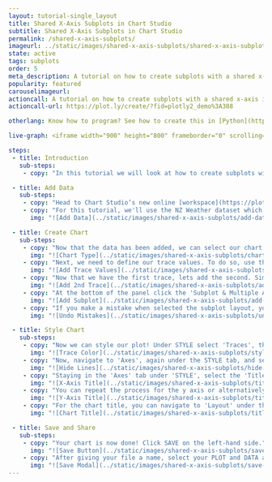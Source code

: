 ```yaml
---
layout: tutorial-single_layout
title: Shared X-Axis Subplots in Chart Studio
subtitle: Shared X-Axis Subplots in Chart Studio
permalink: /shared-x-axis-subplots/
imageurl: ../static/images/shared-x-axis-subplots/shared-x-axis-subplots.png
state: active
tags: subplots
order: 5
meta_description: A tutorial on how to create subplots with a shared x-axis in Chart Studio.
popularity: featured
carouselimageurl:
actioncall: A tutorial on how to create subplots with a shared x-axis in Chart Studio.
actioncall-url: https://plot.ly/create/?fid=plotly2_demo%3A388

otherlang: Know how to program? See how to create this in [Python](https://plot.ly/python/#subplots) or [R](https://plot.ly/r/#subplots).

live-graph: <iframe width="900" height="800" frameborder="0" scrolling="no" src="//plot.ly/~plotly2_demo/389.embed"></iframe>

steps:
 - title: Introduction
   sub-steps:
    - copy: "In this tutorial we will look at how to create subplots with a shared x-axis."

 - title: Add Data
   sub-steps:
    - copy: "Head to Chart Studio’s new online [workspace](https://plot.ly/create) and add your data. You have the option of typing directly in the grid, uploading your file, or entering a URL of an online dataset. Chart Studio accepts .xls, .xlsx, or .csv files. For more information on how to enter your data, see [this](http://help.plot.ly/add-data-to-the-plotly-grid/) tutorial."
    - copy: "For this tutorial, we'll use the NZ Weather dataset which can be found [here](https://raw.githubusercontent.com/plotly/datasets/master/nz_weather.csv). Simply, copy the URL from GitHub. Now, returning to the workspace select 'IMPORT' and then 'By URL'. Here, you just paste the URL from GitHub."
      img: "![Add Data](../static/images/shared-x-axis-subplots/add-data.png)"

 - title: Create Chart
   sub-steps:
    - copy: "Now that the data has been added, we can select our chart types. Here, we will use a single trace for each subplot. First, we will use the default chart type, 'Time Series'."
      img: "![Chart Type](../static/images/shared-x-axis-subplots/chart-type.png)"
    - copy: "Next, we need to define our trace values. To do so, use the dropdowns in the trace panel to select 'DATE' as the X value, 'Auckland' as the Y value, set 'Auckland' as the 'Hover Text'."
      img: "![Add Trace Values](../static/images/shared-x-axis-subplots/add-trace-values.png)"
    - copy: "Now that we have the first trace, lets add the second. Simply, click the blue '+ Trace' button and then use the dropdowns in the new trace panel to change the Y value and 'Hover Text' value to 'Dunedin'."
      img: "![Add 2nd Trace](../static/images/shared-x-axis-subplots/add-trace-values2.png)"
    - copy: "At the bottom of the panel click the 'Subplot & Multiple Axes' button where a selection of subplot arrangements ought to be presented. For this tutorial, select 'Stacked-Y-Axis' - also referred to as shared x-axis - and click 'Confirm'."
      img: "![Add Subplot](../static/images/shared-x-axis-subplots/add-subplot.png)"
    - copy: "If you make a mistake when selected the subplot layout, you can simply click 'UNDO', which is situated immediately below 'Confirm'."
      img: "![Undo Mistakes](../static/images/shared-x-axis-subplots/undo-button.png)"

 - title: Style Chart
   sub-steps:
    - copy: "Now we can style our plot! Under STYLE select 'Traces', then click individual at the top of the panel - this will enable you to customize each trace. Here, select the 'Dunedin' trace and then click color, which will force a color panel to appear. For the purpose of this tutorial we picked one of the preselected colors at the bottom."
      img: "![Trace Color](../static/images/shared-x-axis-subplots/style-trace-color.png)"
    - copy: "Now, navigate to 'Axes', again under the STYLE tab, and select the 'Lines' panel. At the top of the panel click Y and then select 'Y Axis 2' from the 'Y Axes' dropdown. At the bottom of the panel, change 'Zeroline' to 'Hide'. You ought to notice that the line on the top subplot is now gone."
      img: "![Hide Lines](../static/images/shared-x-axis-subplots/hide-lines.png)"
    - copy: "Staying in the 'Axes' tab under 'STYLE', select the 'Titles' box and then utilise the 'X' and 'Y' options and the dropdown to navigate which axis you wish to title using the textbox. First, select 'X' and enter the title in the textbox like below."
      img: "![X-Axis Title](../static/images/shared-x-axis-subplots/title-xaxis.png)"
    - copy: "You can repeat the process for the y axis or alternatively try editing the axis title directly on the plot like below."
      img: "![Y-Axis Title](../static/images/shared-x-axis-subplots/title-yaxis.png)"
    - copy: "For the chart title, you can navigate to 'Layout' under the STYLE tab and select 'Titles and Fonts'. Below the textbox you can select 'Edit in HTML'. Alternatively, like the axes' title, you can edit directly on the plot."
      img: "![Chart Title](../static/images/shared-x-axis-subplots/title-chart.png)"

 - title: Save and Share
   sub-steps:
    - copy: "Your chart is now done! Click SAVE on the left-hand side."
      img: "![Save Button](../static/images/shared-x-axis-subplots/save-button.png)"
    - copy: "After giving your file a name, select your PLOT and DATA as 'Public' or 'Private'. For more information on how sharing works, including the difference between private, public and secret sharing, visit [this](http://help.plot.ly/save-share-and-export-in-plotly/) page."
      img: "![Save Modal](../static/images/shared-x-axis-subplots/save-modal.png)"
---
```


